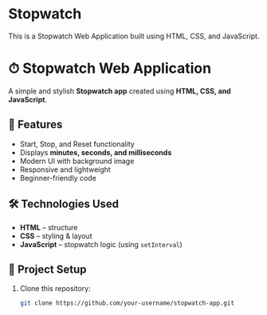 # Stopwatch
This is a Stopwatch Web Application built using HTML, CSS, and JavaScript.

# ⏱ Stopwatch Web Application

A simple and stylish **Stopwatch app** created using **HTML, CSS, and JavaScript**.

## 🚀 Features
- Start, Stop, and Reset functionality
- Displays **minutes, seconds, and milliseconds**
- Modern UI with background image
- Responsive and lightweight
- Beginner-friendly code

## 🛠️ Technologies Used
- **HTML** – structure
- **CSS** – styling & layout
- **JavaScript** – stopwatch logic (using `setInterval`)

## 📂 Project Setup
1. Clone this repository:
   ```bash
   git clone https://github.com/your-username/stopwatch-app.git
